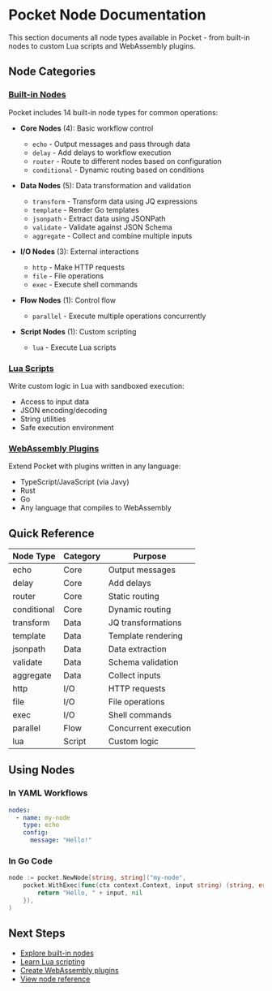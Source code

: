 # Pocket Node Documentation

This section documents all node types available in Pocket - from built-in nodes to custom Lua scripts and WebAssembly plugins.

## Node Categories

### [Built-in Nodes](built-in/)
Pocket includes 14 built-in node types for common operations:

- **Core Nodes** (4): Basic workflow control
  - `echo` - Output messages and pass through data
  - `delay` - Add delays to workflow execution
  - `router` - Route to different nodes based on configuration
  - `conditional` - Dynamic routing based on conditions

- **Data Nodes** (5): Data transformation and validation
  - `transform` - Transform data using JQ expressions
  - `template` - Render Go templates
  - `jsonpath` - Extract data using JSONPath
  - `validate` - Validate against JSON Schema
  - `aggregate` - Collect and combine multiple inputs

- **I/O Nodes** (3): External interactions
  - `http` - Make HTTP requests
  - `file` - File operations
  - `exec` - Execute shell commands

- **Flow Nodes** (1): Control flow
  - `parallel` - Execute multiple operations concurrently

- **Script Nodes** (1): Custom scripting
  - `lua` - Execute Lua scripts

### [Lua Scripts](lua-scripts.md)
Write custom logic in Lua with sandboxed execution:
- Access to input data
- JSON encoding/decoding
- String utilities
- Safe execution environment

### [WebAssembly Plugins](wasm-plugins.md)
Extend Pocket with plugins written in any language:
- TypeScript/JavaScript (via Javy)
- Rust
- Go
- Any language that compiles to WebAssembly

## Quick Reference

| Node Type | Category | Purpose |
|-----------|----------|---------|
| echo | Core | Output messages |
| delay | Core | Add delays |
| router | Core | Static routing |
| conditional | Core | Dynamic routing |
| transform | Data | JQ transformations |
| template | Data | Template rendering |
| jsonpath | Data | Data extraction |
| validate | Data | Schema validation |
| aggregate | Data | Collect inputs |
| http | I/O | HTTP requests |
| file | I/O | File operations |
| exec | I/O | Shell commands |
| parallel | Flow | Concurrent execution |
| lua | Script | Custom logic |

## Using Nodes

### In YAML Workflows
```yaml
nodes:
  - name: my-node
    type: echo
    config:
      message: "Hello!"
```

### In Go Code
```go
node := pocket.NewNode[string, string]("my-node",
    pocket.WithExec(func(ctx context.Context, input string) (string, error) {
        return "Hello, " + input, nil
    }),
)
```

## Next Steps

- [Explore built-in nodes](built-in/)
- [Learn Lua scripting](lua-scripts.md)
- [Create WebAssembly plugins](wasm-plugins.md)
- [View node reference](../NODE_TYPES.md)